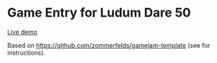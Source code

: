 # Game Entry for Ludum Dare 50

[Live demo](https://zommerfelds.github.io/ldjam50/)

Based on https://github.com/zommerfelds/gamejam-template (see for instructions).